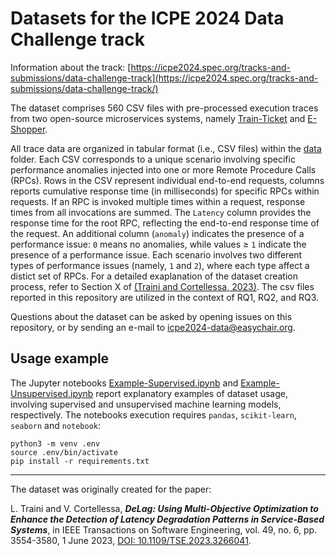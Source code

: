 # Datasets for the ICPE 2024 Data Challenge track

Information about the track:
[https://icpe2024.spec.org/tracks-and-submissions/data-challenge-track](https://icpe2024.spec.org/tracks-and-submissions/data-challenge-track/)

The dataset comprises 560 CSV files with pre-processed execution traces from two open-source microservices systems, namely [Train-Ticket](https://github.com/FudanSELab/train-ticket) and [E-Shopper](https://github.com/SEALABQualityGroup/E-Shopper).

All trace data are organized in tabular format (i.e., CSV files) within the [data](data) folder. 
Each CSV corresponds to a unique scenario involving specific performance anomalies injected into one or more Remote Procedure Calls (RPCs).
Rows in the CSV represent individual end-to-end requests, columns reports cumulative response time (in milliseconds) for specific RPCs within requests. If an RPC is invoked multiple times within a request, response times from all invocations are summed.
The `Latency` column provides the response time for the root RPC, reflecting the end-to-end response time of the request.
An additional column (`anomaly`) indicates the presence of a performance issue: `0` means no anomalies, while values ≥ `1` indicate the presence of a performance issue.
Each scenario involves two different types of performance issues (namely, `1` and `2`), where
each type  affect a distict set of RPCs.
For a detailed exaplanation of the dataset creation process, refer to Section X of [(Traini and Cortellessa, 2023)](https://doi.org/10.1109/TSE.2023.3266041).
The csv files reported in this repository are utilized in the context of RQ1, RQ2, and RQ3.

Questions about the dataset can be asked by opening issues on this repository, or by sending an e-mail to icpe2024-data@easychair.org.

## Usage example

The Jupyter notebooks [Example-Supervised.ipynb](Example-Supervised.ipynb) and [Example-Unsupervised.ipynb](Example-Supervised.ipynb) report explanatory examples of dataset usage, involving supervised and unsupervised machine learning models, respectively. The notebooks execution requires `pandas`, `scikit-learn`, `seaborn` and `notebook`:
```
python3 -m venv .env
source .env/bin/activate
pip install -r requirements.txt
```

---

The dataset was originally created for the paper:

L. Traini and V. Cortellessa, ***DeLag: Using Multi-Objective Optimization to Enhance the Detection of Latency Degradation Patterns in Service-Based Systems***, in IEEE Transactions on Software Engineering, vol. 49, no. 6, pp. 3554-3580, 1 June 2023, [DOI: 10.1109/TSE.2023.3266041](https://doi.org/10.1109/TSE.2023.3266041).
